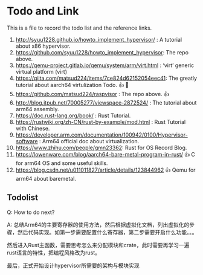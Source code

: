 # Todo and Link

This is a file to record the todo list and the reference links.

1. http://syuu1228.github.io/howto_implement_hypervisor/ : A tutorial about x86 hypervisor.
2. https://github.com/syuu1228/howto_implement_hypervisor: The repo above.
3. https://qemu-project.gitlab.io/qemu/system/arm/virt.html : ‘virt’ generic virtual platform (virt)
4. https://qiita.com/matsud224/items/7ce824d62152054eec41: The greatly tutorial about aarch64 virtulization Todo. 👍 👀️
5. https://github.com/matsud224/raspvisor : The repo above. 👍
6. http://blog.itpub.net/70005277/viewspace-2872524/ : The tutorial about arm64 assembly.
7. https://doc.rust-lang.org/book/ : Rust Tutorial.
8. https://rustwiki.org/zh-CN/rust-by-example/mod.html : Rust Tutorial with Chinese.
9. https://developer.arm.com/documentation/100942/0100/Hypervisor-software : Arm64 official doc about virtualization.
10. https://www.zhihu.com/people/gmn23362: Rust for OS Record Blog.
11. https://lowenware.com/blog/aarch64-bare-metal-program-in-rust/ 👍 C for arm64 OS and some useful skills.
12. https://blog.csdn.net/u011011827/article/details/123844962 👍 Qemu for arm64 about baremetal.

## Todolist

Q: How to do next?

A: 总结Arm64的主要寄存器的使用方法，然后根据虚拟化文档，列出虚拟化的步骤，然后代码实现。如第一步需要配置什么寄存器，第二步需要开启什么功能。。。

然后进入Rust主函数，需要思考怎么来分配模块和crate，此时需要再学习一遍rust语言的特性，把编程风格改为rust。

最后，正式开始设计hypervisor所需要的架构与模块实现
